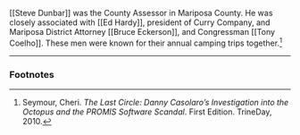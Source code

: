 [[Steve Dunbar]] was the County Assessor in Mariposa County. He was closely associated with [[Ed Hardy]], president of Curry Company, and Mariposa District Attorney [[Bruce Eckerson]], and Congressman [[Tony Coelho]]. These men were known for their annual camping trips together.[^1]

---
### Footnotes

[^1]: Seymour, Cheri. *The Last Circle: Danny Casolaro’s Investigation into the Octopus and the PROMIS Software Scandal*. First Edition. TrineDay, 2010.